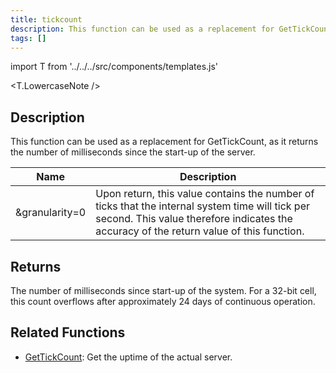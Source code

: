 ```yaml
---
title: tickcount
description: This function can be used as a replacement for GetTickCount, as it returns the number of milliseconds since the start-up of the server.
tags: []
---
```


import T from '../../../src/components/templates.js'

<T.LowercaseNote />

## Description

This function can be used as a replacement for GetTickCount, as it returns the number of milliseconds since the start-up of the server.

| Name           | Description                                                                                                                                                                                |
| -------------- | ------------------------------------------------------------------------------------------------------------------------------------------------------------------------------------------ |
| &granularity=0 | Upon return, this value contains the number of ticks that the internal system time will tick per second. This value therefore indicates the accuracy of the return value of this function. |

## Returns

The number of milliseconds since start-up of the system. For a 32-bit cell, this count overflows after approximately 24 days of continuous operation.

## Related Functions

- [GetTickCount](GetTickCount.md): Get the uptime of the actual server.
